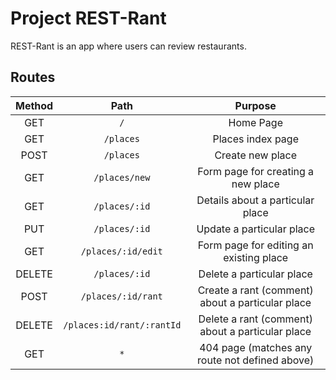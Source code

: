# Project REST-Rant

REST-Rant is an app where users can review restaurants.

## Routes

| Method | Path | Purpose |
| :---: | :-----------------------: | :-----------------------------: |
| GET | `/` | Home Page |
| GET | `/places` | Places index page |
| POST | `/places` | Create new place |
| GET | `/places/new` | Form page for creating a new place |
| GET | `/places/:id` | Details about a particular place |
| PUT | `/places/:id` | Update a particular place |
| GET | `/places/:id/edit` | Form page for editing an existing place |
| DELETE | `/places/:id` | Delete a particular place |
| POST | `/places/:id/rant` | Create a rant (comment) about a particular place |
| DELETE | `/places:id/rant/:rantId` | Delete a rant (comment) about a particular place |
| GET | `*`| 404 page (matches any route not defined above) |
